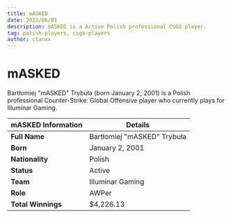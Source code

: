 ```yaml
---
title: mASKED
date: 2022/06/01
description: mASKED is a Active Polish professional CSGO player.
tag: polish-players, csgo-players
author: ctanxx
---
```


# mASKED

Bartłomiej "mASKED" Trybuła (born January 2, 2001) is a Polish professional Counter-Strike: Global Offensive player who currently plays for Illuminar Gaming.

| **mASKED Information** | **Details**               |
| -------------------- | --------------------------- |
| **Full Name**        | Bartłomiej "mASKED" Trybuła |
| **Born**             | January 2, 2001             |
| **Nationality**      | Polish                      |
| **Status**           | Active                      |
| **Team**             | Illuminar Gaming            |
| **Role**             | AWPer                       |
| **Total Winnings**   | $4,226.13                   |